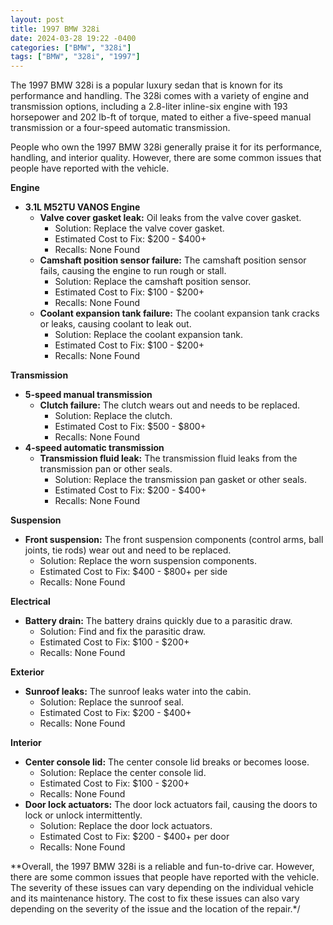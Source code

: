 ```yaml
---
layout: post
title: 1997 BMW 328i
date: 2024-03-28 19:22 -0400
categories: ["BMW", "328i"]
tags: ["BMW", "328i", "1997"]
---
```

The 1997 BMW 328i is a popular luxury sedan that is known for its performance and handling. The 328i comes with a variety of engine and transmission options, including a 2.8-liter inline-six engine with 193 horsepower and 202 lb-ft of torque, mated to either a five-speed manual transmission or a four-speed automatic transmission.

People who own the 1997 BMW 328i generally praise it for its performance, handling, and interior quality. However, there are some common issues that people have reported with the vehicle.

**Engine**

* **3.1L M52TU VANOS Engine**
    * **Valve cover gasket leak:** Oil leaks from the valve cover gasket.
        * Solution: Replace the valve cover gasket.
        * Estimated Cost to Fix: $200 - $400+
        * Recalls: None Found
    * **Camshaft position sensor failure:** The camshaft position sensor fails, causing the engine to run rough or stall.
        * Solution: Replace the camshaft position sensor.
        * Estimated Cost to Fix: $100 - $200+
        * Recalls: None Found
    * **Coolant expansion tank failure:** The coolant expansion tank cracks or leaks, causing coolant to leak out.
        * Solution: Replace the coolant expansion tank.
        * Estimated Cost to Fix: $100 - $200+
        * Recalls: None Found

**Transmission**

* **5-speed manual transmission**
    * **Clutch failure:** The clutch wears out and needs to be replaced.
        * Solution: Replace the clutch.
        * Estimated Cost to Fix: $500 - $800+
        * Recalls: None Found
* **4-speed automatic transmission**
    * **Transmission fluid leak:** The transmission fluid leaks from the transmission pan or other seals.
        * Solution: Replace the transmission pan gasket or other seals.
        * Estimated Cost to Fix: $200 - $400+
        * Recalls: None Found

**Suspension**

* **Front suspension:** The front suspension components (control arms, ball joints, tie rods) wear out and need to be replaced.
    * Solution: Replace the worn suspension components.
    * Estimated Cost to Fix: $400 - $800+ per side
    * Recalls: None Found

**Electrical**

* **Battery drain:** The battery drains quickly due to a parasitic draw.
    * Solution: Find and fix the parasitic draw.
    * Estimated Cost to Fix: $100 - $200+
    * Recalls: None Found

**Exterior**

* **Sunroof leaks:** The sunroof leaks water into the cabin.
    * Solution: Replace the sunroof seal.
    * Estimated Cost to Fix: $200 - $400+
    * Recalls: None Found

**Interior**

* **Center console lid:** The center console lid breaks or becomes loose.
    * Solution: Replace the center console lid.
    * Estimated Cost to Fix: $100 - $200+
    * Recalls: None Found
* **Door lock actuators:** The door lock actuators fail, causing the doors to lock or unlock intermittently.
    * Solution: Replace the door lock actuators.
    * Estimated Cost to Fix: $200 - $400+ per door
    * Recalls: None Found

**Overall, the 1997 BMW 328i is a reliable and fun-to-drive car. However, there are some common issues that people have reported with the vehicle. The severity of these issues can vary depending on the individual vehicle and its maintenance history. The cost to fix these issues can also vary depending on the severity of the issue and the location of the repair.*/
